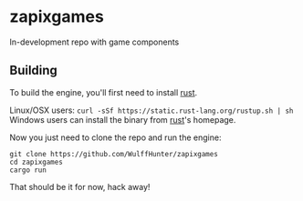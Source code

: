 # zapixgames
In-development repo with game components

## Building
To build the engine, you'll first need to install [rust].

Linux/OSX users: `curl -sSf https://static.rust-lang.org/rustup.sh | sh`
Windows users can install the binary from [rust]'s homepage.

Now you just need to clone the repo and run the engine:

```
git clone https://github.com/WulffHunter/zapixgames
cd zapixgames
cargo run
```

That should be it for now, hack away!

[rust]: https://www.rust-lang.org/
